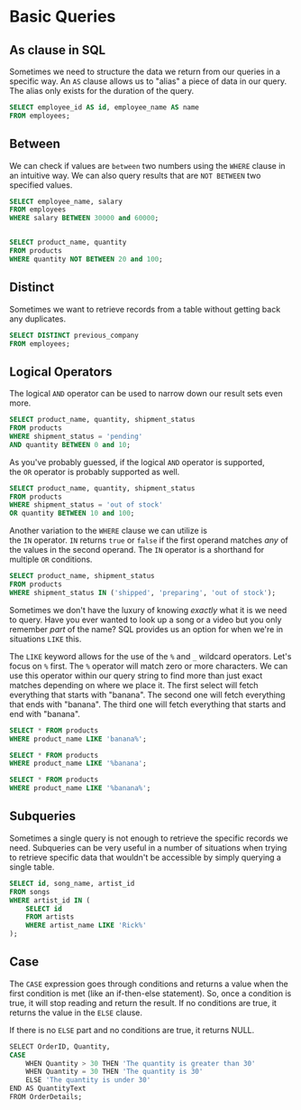 # Basic Queries

## As clause in SQL

Sometimes we need to structure the data we return from our queries in a specific way. An `AS` clause allows us to "alias" a piece of data in our query. The alias only exists for the duration of the query.

```sql
SELECT employee_id AS id, employee_name AS name
FROM employees;
```

## Between

We can check if values are `between` two numbers using the `WHERE` clause in an intuitive way. We can also query results that are `NOT BETWEEN` two specified values.

```sql
SELECT employee_name, salary
FROM employees
WHERE salary BETWEEN 30000 and 60000;


SELECT product_name, quantity
FROM products
WHERE quantity NOT BETWEEN 20 and 100;
```

## Distinct 

Sometimes we want to retrieve records from a table without getting back any duplicates.

```sql
SELECT DISTINCT previous_company
FROM employees;
```

## Logical Operators 

The logical `AND` operator can be used to narrow down our result sets even more.

```sql
SELECT product_name, quantity, shipment_status
FROM products
WHERE shipment_status = 'pending'
AND quantity BETWEEN 0 and 10;
```

As you've probably guessed, if the logical `AND` operator is supported, the `OR` operator is probably supported as well.

```sql
SELECT product_name, quantity, shipment_status
FROM products
WHERE shipment_status = 'out of stock'
OR quantity BETWEEN 10 and 100;
```

Another variation to the `WHERE` clause we can utilize is the `IN` operator. `IN` returns `true` or `false` if the first operand matches _any_ of the values in the second operand. The `IN` operator is a shorthand for multiple `OR` conditions.

```sql
SELECT product_name, shipment_status
FROM products
WHERE shipment_status IN ('shipped', 'preparing', 'out of stock');
```

Sometimes we don't have the luxury of knowing _exactly_ what it is we need to query. Have you ever wanted to look up a song or a video but you only remember _part_ of the name? SQL provides us an option for when we're in situations `LIKE` this.

The `LIKE` keyword allows for the use of the `%` and `_` wildcard operators. Let's focus on `%` first. The `%` operator will match zero or more characters. We can use this operator within our query string to find more than just exact matches depending on where we place it. The first select will fetch everything that starts with "banana". The second one will fetch everything that ends with "banana". The third one will fetch everything that starts and end with "banana".

```sql
SELECT * FROM products
WHERE product_name LIKE 'banana%';

SELECT * FROM products
WHERE product_name LIKE '%banana';

SELECT * FROM products
WHERE product_name LIKE '%banana%';
```

## Subqueries

Sometimes a single query is not enough to retrieve the specific records we need. Subqueries can be very useful in a number of situations when trying to retrieve specific data that wouldn't be accessible by simply querying a single table.

```sql
SELECT id, song_name, artist_id
FROM songs
WHERE artist_id IN (
    SELECT id
    FROM artists
    WHERE artist_name LIKE 'Rick%'
);
```

## Case

The `CASE` expression goes through conditions and returns a value when the first condition is met (like an if-then-else statement). So, once a condition is true, it will stop reading and return the result. If no conditions are true, it returns the value in the `ELSE` clause.

If there is no `ELSE` part and no conditions are true, it returns NULL.

```sql 
SELECT OrderID, Quantity,  
CASE  
    WHEN Quantity > 30 THEN 'The quantity is greater than 30'  
    WHEN Quantity = 30 THEN 'The quantity is 30'  
    ELSE 'The quantity is under 30'  
END AS QuantityText  
FROM OrderDetails;
```


